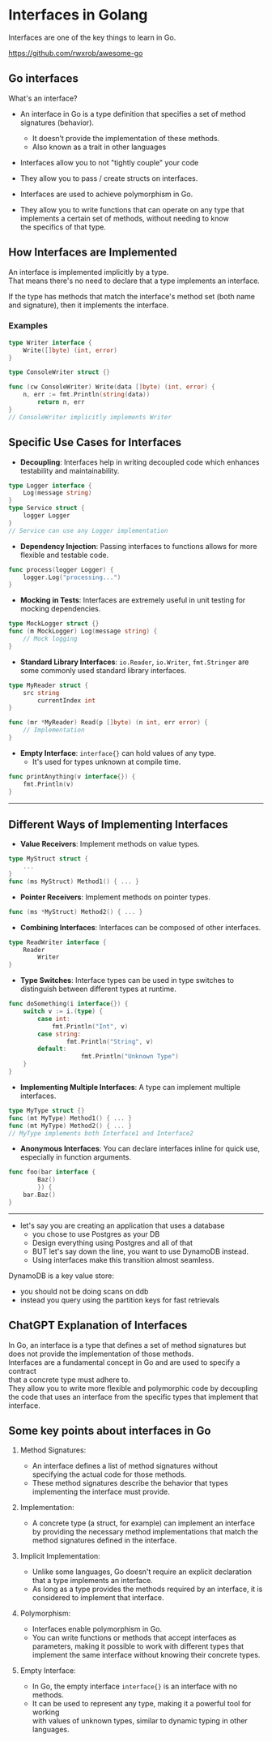 

# Interfaces in Golang  
Interfaces are one of the key things to learn in Go.  

https://github.com/rwxrob/awesome-go  

## Go interfaces  
What's an interface?  
* An interface in Go is a type definition that specifies a set 
  of method signatures (behavior).  
    * It doesn’t provide the implementation of these methods.  
    * Also known as a trait in other languages  
* Interfaces allow you to not "tightly couple" your code  
* They allow you to pass / create structs on interfaces.  

* Interfaces are used to achieve polymorphism in Go.  
* They allow you to write functions that can operate on any type that 
implements a certain set of methods, without needing to know  
the specifics of that type.  


## How Interfaces are Implemented  

An interface is implemented implicitly by a type.  
That means there's no need to declare that a type implements an interface.  

If the type has methods that match the interface's method set (both name and signature),
then it implements the interface.  

### Examples
```go
type Writer interface {
    Write([]byte) (int, error)
}

type ConsoleWriter struct {}

func (cw ConsoleWriter) Write(data []byte) (int, error) {
    n, err := fmt.Println(string(data))
        return n, err
}
// ConsoleWriter implicitly implements Writer
```

## Specific Use Cases for Interfaces 

* **Decoupling**: Interfaces help in writing decoupled code which enhances 
  testability and maintainability.
```go
type Logger interface {
    Log(message string)
}
type Service struct {
    logger Logger
}
// Service can use any Logger implementation
```


* **Dependency Injection**: Passing interfaces to functions allows for more 
  flexible and testable code.
```go
func process(logger Logger) {
    logger.Log("processing...")
}
```


* **Mocking in Tests**: Interfaces are extremely useful in unit testing for mocking dependencies.
```go
type MockLogger struct {}
func (m MockLogger) Log(message string) {
    // Mock logging
}
```

* **Standard Library Interfaces**: `io.Reader`, `io.Writer`, `fmt.Stringer` are some
  commonly used standard library interfaces.
```go
type MyReader struct {
    src string
        currentIndex int
}

func (mr *MyReader) Read(p []byte) (n int, err error) {
    // Implementation
}
```


* **Empty Interface**: `interface{}` can hold values of any type.
    * It's used for types unknown at compile time.
```go
func printAnything(v interface{}) {
    fmt.Println(v)
}
```

---

## Different Ways of Implementing Interfaces

* **Value Receivers**: Implement methods on value types.
```go
type MyStruct struct {
    ...
}
func (ms MyStruct) Method1() { ... }
```


* **Pointer Receivers**: Implement methods on pointer types.
```go
func (ms *MyStruct) Method2() { ... }
```


* **Combining Interfaces**: Interfaces can be composed of other interfaces.
```go
type ReadWriter interface {
    Reader
        Writer
}
```


* **Type Switches**: Interface types can be used in type switches to distinguish 
  between different types at runtime.
```go
func doSomething(i interface{}) {
    switch v := i.(type) {
        case int:
            fmt.Println("Int", v)
        case string:
                fmt.Println("String", v)
        default:
                    fmt.Println("Unknown Type")
    }
}
```


* **Implementing Multiple Interfaces**: A type can implement multiple interfaces.
```go
type MyType struct {}
func (mt MyType) Method1() { ... }
func (mt MyType) Method2() { ... }
// MyType implements both Interface1 and Interface2
```


* **Anonymous Interfaces**: You can declare interfaces inline for quick use,
  especially in function arguments.
```go
func foo(bar interface {
        Baz()
        }) {
    bar.Baz()
}
```



---


* let's say you are creating an application that uses a database  
    * you chose to use Postgres as your DB  
    * Design everything using Postgres and all of that 
    * BUT let's say down the line, you want to use DynamoDB instead.  
    * Using interfaces make this transition almost seamless.  

DynamoDB is a key value store:  
* you should not be doing scans on ddb  
* instead you query using the partition keys for fast retrievals 




## ChatGPT Explanation of Interfaces  

In Go, an interface is a type that defines a set of method signatures but  
does not provide the implementation of those methods.  
Interfaces are a fundamental concept in Go and are used to specify a contract  
that a concrete type must adhere to.  
They allow you to write more flexible and polymorphic code by decoupling  
the code that uses an interface from the specific types that implement that interface.  

## Some key points about interfaces in Go  

1. Method Signatures: 
    * An interface defines a list of method signatures without  
      specifying the actual code for those methods.  
    * These method signatures describe the behavior that types  
      implementing the interface must provide.  

2. Implementation: 
    * A concrete type (a struct, for example) can implement an interface  
      by providing the necessary method implementations that match the  
      method signatures defined in the interface.  

3. Implicit Implementation: 
    * Unlike some languages, Go doesn't require an explicit declaration 
      that a type implements an interface.  
    * As long as a type provides the methods required by an interface,
      it is considered to implement that interface.  

4. Polymorphism: 
    * Interfaces enable polymorphism in Go.  
    * You can write functions or methods that accept interfaces as parameters,
      making it possible to work with different types that implement the same 
      interface without knowing their concrete types.  

5. Empty Interface: 
    * In Go, the empty interface `interface{}` is an interface with no methods.  
    * It can be used to represent any type, making it a powerful tool for working  
      with values of unknown types, similar to dynamic typing in other languages.  



